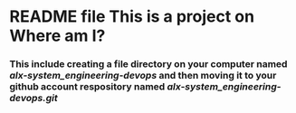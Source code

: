 # README file This is a project on Where am I? 
### This include creating a file directory on your computer named *alx-system_engineering-devops* and then moving it to your github account respository named *alx-system_engineering-devops.git*
